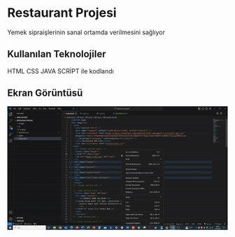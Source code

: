 <h1> Restaurant Projesi </h1>

Yemek sipraişlerinin sanal ortamda verilmesini sağlıyor

<h2> Kullanılan Teknolojiler </h2>

HTML CSS JAVA SCRİPT ile kodlandı

<h2> Ekran Görüntüsü </h2>

![](ekran.gif)
